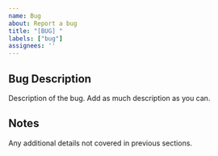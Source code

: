 ```yaml
---
name: Bug
about: Report a bug
title: "[BUG] "
labels: ["bug"]
assignees: ''
---
```


## Bug Description

Description of the bug. Add as much description as you can.

## Notes

Any additional details not covered in previous sections.
